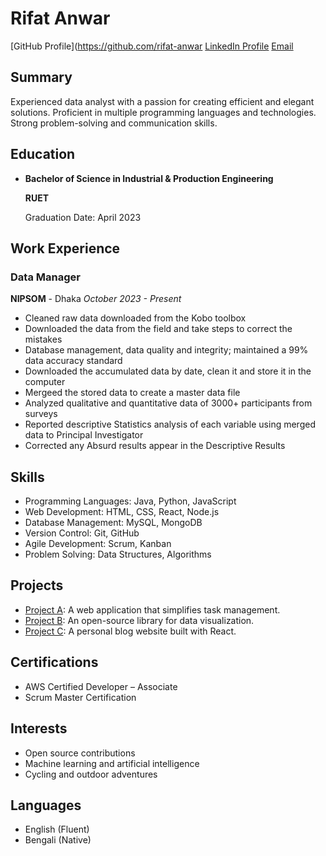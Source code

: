 # Rifat Anwar

[GitHub Profile](https://github.com/rifat-anwar
[LinkedIn Profile](https://www.linkedin.com/in/rifat-anwar)
[Email](mailto:rifatanwar20@gmail.com)

## Summary
Experienced data analyst with a passion for creating efficient and elegant solutions. Proficient in multiple programming languages and technologies. Strong problem-solving and communication skills.

## Education
- **Bachelor of Science in Industrial & Production Engineering**

  **RUET**

  Graduation Date: April 2023

## Work Experience
### Data Manager
 **NIPSOM** - Dhaka
*October 2023 - Present*

- Cleaned raw data downloaded from the Kobo toolbox
- Downloaded the data from the field and take steps to correct the mistakes
- Database management, data quality and integrity; maintained a 99% data accuracy standard
- Downloaded the accumulated data by date, clean it and store it in the computer
- Mergeed the stored data to create a master data file
- Analyzed qualitative and quantitative data of 3000+ participants from surveys
- Reported descriptive Statistics analysis of each variable using merged data to Principal Investigator
- Corrected any Absurd results appear in the Descriptive Results



## Skills
- Programming Languages: Java, Python, JavaScript
- Web Development: HTML, CSS, React, Node.js
- Database Management: MySQL, MongoDB
- Version Control: Git, GitHub
- Agile Development: Scrum, Kanban
- Problem Solving: Data Structures, Algorithms

## Projects
- [Project A](https://github.com/johndoe/project-a): A web application that simplifies task management.
- [Project B](https://github.com/johndoe/project-b): An open-source library for data visualization.
- [Project C](https://github.com/johndoe/project-c): A personal blog website built with React.

## Certifications
- AWS Certified Developer – Associate
- Scrum Master Certification

## Interests
- Open source contributions
- Machine learning and artificial intelligence
- Cycling and outdoor adventures

## Languages
- English (Fluent)
- Bengali (Native)
